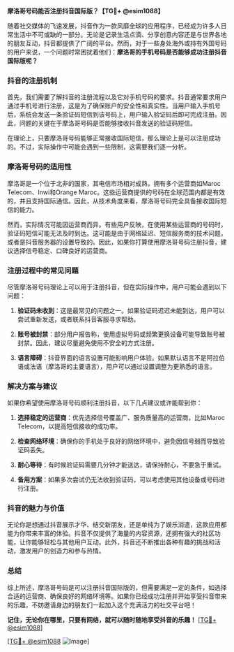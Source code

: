 **摩洛哥号码能否注册抖音国际版？【TG💪+ @esim1088】**

随着社交媒体的飞速发展，抖音作为一款风靡全球的应用程序，已经成为许多人日常生活中不可或缺的一部分。无论是记录生活点滴、分享创意内容还是与世界各地的朋友互动，抖音都提供了广阔的平台。然而，对于一些身处海外或持有外国号码的用户来说，一个问题时常困扰着他们：**摩洛哥的手机号码是否能够成功注册抖音国际版呢？**

### 抖音的注册机制

首先，我们需要了解抖音的注册流程以及它对手机号码的要求。抖音通常要求用户通过手机号进行注册，这是为了确保账户的安全性和真实性。当用户输入手机号后，系统会发送一条验证码短信到该号码上，用户输入验证码后即可完成注册。因此，问题的关键在于摩洛哥号码是否能够接收抖音发送的验证码短信。

在理论上，只要摩洛哥号码能够正常接收国际短信，那么理论上是可以注册成功的。不过，实际操作中可能会遇到一些限制，这需要我们逐一分析。

### 摩洛哥号码的适用性

摩洛哥是一个位于北非的国家，其电信市场相对成熟，拥有多个运营商如Maroc Telecom、Inwi和Orange Maroc。这些运营商提供的号码在全球范围内都是有效的，并且支持国际通信。因此，从技术角度来看，摩洛哥号码完全具备接收国际短信的能力。

然而，实际情况可能因运营商而异。有些用户反映，在使用某些运营商的号码时，验证码短信可能无法及时到达。这可能是由于网络延迟、短信服务商的技术问题，或者是抖音服务器的设置导致的。因此，如果你打算使用摩洛哥号码注册抖音，建议选择信号稳定、口碑良好的运营商。

### 注册过程中的常见问题

尽管摩洛哥号码理论上可以用于注册抖音，但在实际操作中，用户可能会遇到以下问题：

1. **验证码未收到**：这是最常见的问题之一。如果验证码迟迟未能到达，用户可以尝试重新发送，或者联系抖音客服寻求帮助。
   
2. **账号被封禁**：部分用户报告称，使用虚拟号码或频繁更换设备可能导致账号被封禁。因此，建议尽量避免使用不安全的方式注册。

3. **语言障碍**：抖音界面的语言设置可能影响用户体验。如果默认语言不是阿拉伯语或法语（摩洛哥的主要语言），用户可以通过设置调整为更熟悉的语言。

### 解决方案与建议

如果你希望使用摩洛哥号码顺利注册抖音，以下几点建议或许能帮到你：

1. **选择稳定的运营商**：优先选择信号覆盖广、服务质量高的运营商，比如Maroc Telecom，以提高短信接收的成功率。

2. **检查网络环境**：确保你的手机处于良好的网络环境中，避免因信号弱而导致验证码丢失。

3. **耐心等待**：有时候验证码需要几分钟才能送达，请保持耐心，不要急于重试。

4. **备用方案**：如果多次尝试仍无法收到验证码，可以考虑使用其他设备或号码进行注册。

### 抖音的魅力与价值

无论你是想通过抖音展示才华、结交新朋友，还是单纯为了娱乐消遣，这款应用都能为你带来丰富的体验。抖音不仅提供了海量的内容资源，还拥有强大的社区功能，让你能够轻松与其他用户互动。此外，抖音还不断推出各种有趣的挑战和活动，激发用户的创造力和参与热情。

### 总结

综上所述，摩洛哥号码是可以注册抖音国际版的，但需要满足一定的条件，如选择合适的运营商、确保良好的网络环境等。如果你已经成功注册并开始享受抖音带来的乐趣，不妨邀请身边的朋友们一起加入这个充满活力的社交平台吧！

**记住，无论你在哪里，只要有网络，就可以随时随地享受抖音的乐趣！** [[TG💪+ @esim1088](https://t.me/s/esim1088)]

[[TG💪+ @esim1088](https://t.me/s/esim1088) ![Image](https://i.postimg.cc/4NQfJmqS/Snipaste-2025-05-13-00-14-12.png)]